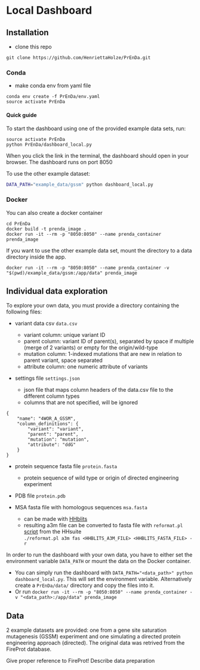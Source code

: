 # Local Dashboard

## Installation

- clone this repo
```
git clone https://github.com/HenriettaHolze/PrEnDa.git
```

### Conda
- make conda env from yaml file
```
conda env create -f PrEnDa/env.yaml
source activate PrEnDa
```
#### Quick guide

To start the dashboard using one of the provided example data sets, run:
```
source activate PrEnDa
python PrEnDa/dashboard_local.py
```
When you click the link in the terminal, the dashboard should open in your browser. The dashboard runs on port 8050

To use the other example dataset:
```sh
DATA_PATH="example_data/gssm" python dashboard_local.py
```

### Docker
You can also create a docker container

```
cd PrEnDa
docker build -t prenda_image .
docker run -it --rm -p "8050:8050" --name prenda_container prenda_image
```
If you want to use the other example data set, mount the directory to a data directory inside the app. 
```
docker run -it --rm -p "8050:8050" --name prenda_container -v "$(pwd)/example_data/gssm:/app/data" prenda_image
```

## Individual data exploration

To explore your own data, you must provide a directory containing the following files:

- variant data csv `data.csv`
    - variant column: unique variant ID
    - parent column: variant ID of parent(s), separated by space if multiple (merge of 2 variants) or empty for the origin/wild-type
    - mutation column: 1-indexed mutations that are new in relation to parent variant, space separated
    - attribute column: one numeric attribute of variants

- settings file `settings.json`
    - json file that maps column headers of the data.csv file to the different column types
    - columns that are not specified, will be ignored

```
{
    "name": "4WOR_A_GSSM",
    "column_definitions": {
        "variant": "variant",
        "parent": "parent",
        "mutation": "mutation",
        "attribute": "ddG"
    }
}
```

- protein sequence fasta file `protein.fasta`
    - protein sequence of wild type or origin of directed engineering experiment

- PDB file `protein.pdb`

- MSA fasta file with homologous sequences `msa.fasta`
    - can be made with [HHblits](https://toolkit.tuebingen.mpg.de/tools/hhblits)
    - resulting a3m file can be converted to fasta file with `reformat.pl` [script](https://github.com/soedinglab/hh-suite/blob/master/scripts/reformat.pl) from the HHsuite  
    `./reformat.pl a3m fas <HHBLITS_A3M_FILE> <HHBLITS_FASTA_FILE> -r`

In order to run the dashboard with your own data, you have to either set the environment variable `DATA_PATH` or mount the data on the Docker container. 
- You can simply run the dashboard with `DATA_PATH="<data_path>" python dashboard_local.py`. This will set the environment variable. Alternatively create a `PrEnDa/data/` directory and copy the files into it.
- Or run `docker run -it --rm -p "8050:8050" --name prenda_container -v "<data_path>:/app/data" prenda_image`

## Data

2 example datasets are provided: one from a gene site saturation mutagenesis (GSSM) experiment and one simulating a directed protein engineering approach (directed).
The original data was retrived from the FireProt database. 

Give proper reference to FireProt!
Describe data preparation
